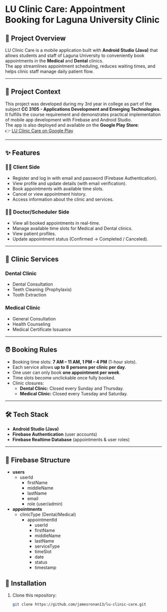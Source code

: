 # LU Clinic Care: Appointment Booking for Laguna University Clinic

## 📌 Project Overview
LU Clinic Care is a mobile application built with **Android Studio (Java)** that allows students and staff of Laguna University to conveniently book appointments in the **Medical** and **Dental** clinics.  
The app streamlines appointment scheduling, reduces waiting times, and helps clinic staff manage daily patient flow.

---

## 🏫 Project Context
This project was developed during my 3rd year in college as part of the subject **CC 3105 - Applications Development and Emerging Technologies**.  
It fulfills the course requirement and demonstrates practical implementation of mobile app development with Firebase and Android Studio.  
The app is also deployed and available on the **Google Play Store**:  
👉 [LU Clinic Care on Google Play](https://play.google.com/store/apps/details?id=com.clinicapp.clinicapp)

---

## ✨ Features

### 👩‍🎓 Client Side
- Register and log in with email and password (Firebase Authentication).
- View profile and update details (with email verification).
- Book appointments with available time slots.
- Cancel or view appointment history.
- Access information about the clinic and services.

### 👨‍⚕️ Doctor/Scheduler Side
- View all booked appointments in real-time.
- Manage available time slots for Medical and Dental clinics.
- View patient profiles.
- Update appointment status (Confirmed → Completed / Canceled).

---

## 🏥 Clinic Services

### Dental Clinic
- Dental Consultation
- Teeth Cleaning (Prophylaxis)
- Tooth Extraction

### Medical Clinic
- General Consultation
- Health Counseling
- Medical Certificate Issuance

---

## ⏰ Booking Rules
- Booking time slots: **7 AM – 11 AM, 1 PM – 4 PM** (1-hour slots).
- Each service allows **up to 8 persons per clinic per day**.
- One user can only book **one appointment per week**.
- Time slots become unclickable once fully booked.
- Clinic closures:
    - **Dental Clinic:** Closed every Sunday and Thursday.
    - **Medical Clinic:** Closed every Tuesday and Saturday.

---

## 🛠️ Tech Stack
- **Android Studio (Java)**
- **Firebase Authentication** (user accounts)
- **Firebase Realtime Database** (appointments & user roles)

---

## 🔧 Firebase Structure

- **users**
    - userId
        - firstName
        - middleName
        - lastName
        - email
        - role (user/admin)
- **appointments**
    - clinicType (Dental/Medical)
        - appointmentId
            - userId
            - firstName
            - middleName
            - lastName
            - serviceType
            - timeSlot
            - date
            - status
            - timestamp

## 🚀 Installation

1. Clone this repository:
   ```bash
   git clone https://github.com/jamesronan13/lu-clinic-care.git